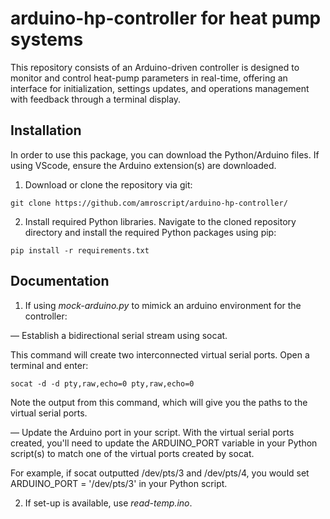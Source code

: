 # arduino-hp-controller for heat pump systems
This repository consists of an Arduino-driven controller is designed to monitor and control heat-pump parameters in real-time, offering an interface for initialization, settings updates, and operations management with feedback through a terminal display.

## Installation 

In order to use this package, you can download the Python/Arduino files. If using VScode, ensure the Arduino extension(s) are downloaded.

1. Download or clone the repository via git: 

`git clone https://github.com/amroscript/arduino-hp-controller/`

2. Install required Python libraries. Navigate to the cloned repository directory and install the required Python packages using pip:

`pip install -r requirements.txt`

## Documentation

1. If using _mock-arduino.py_ to mimick an arduino environment for the controller:

–– Establish a bidirectional serial stream using socat.

This command will create two interconnected virtual serial ports. Open a terminal and enter: 

`socat -d -d pty,raw,echo=0 pty,raw,echo=0`

Note the output from this command, which will give you the paths to the virtual serial ports.

–– Update the Arduino port in your script. With the virtual serial ports created, you'll need to update the ARDUINO_PORT variable in your Python script(s) to match one of the virtual ports created by socat.

For example, if socat outputted /dev/pts/3 and /dev/pts/4, you would set ARDUINO_PORT = '/dev/pts/3' in your Python script.

2. If set-up is available, use _read-temp.ino_.



